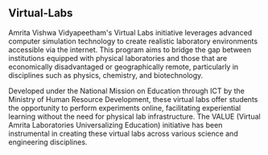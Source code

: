 ## Virtual-Labs

​Amrita Vishwa Vidyapeetham's Virtual Labs initiative leverages advanced computer simulation technology to create realistic laboratory environments accessible via the internet. This program aims to bridge the gap between institutions equipped with physical laboratories and those that are economically disadvantaged or geographically remote, particularly in disciplines such as physics, chemistry, and biotechnology. ​


Developed under the National Mission on Education through ICT by the Ministry of Human Resource Development, these virtual labs offer students the opportunity to perform experiments online, facilitating experiential learning without the need for physical lab infrastructure. The VALUE (Virtual Amrita Laboratories Universalizing Education) initiative has been instrumental in creating these virtual labs across various science and engineering disciplines. ​
